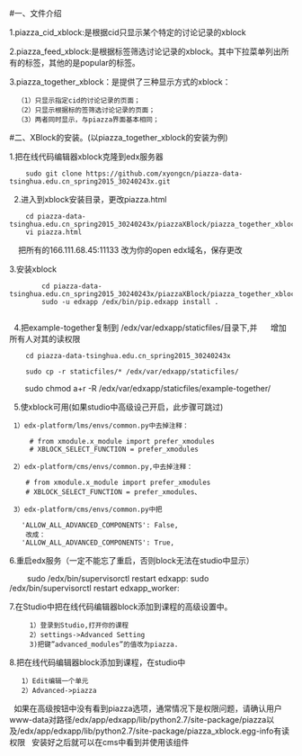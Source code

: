 #一、文件介绍

   1.piazza_cid_xblock:是根据cid只显示某个特定的讨论记录的xblock
   
   2.piazza_feed_xblock:是根据标签筛选讨论记录的xblock。其中下拉菜单列出所有的标签，其他的是popular的标签。
   
   3.piazza_together_xblock：是提供了三种显示方式的xblock：
   
      （1）只显示指定cid的讨论记录的页面；
      （2）只显示根据标的签筛选讨论记录的页面；
      （3）两者同时显示，与piazza界面基本相同；
      
      
#二、XBlock的安装。(以piazza_together_xblock的安装为例)

   1.把在线代码编辑器xblock克隆到edx服务器

        sudo git clone https://github.com/xyongcn/piazza-data-tsinghua.edu.cn_spring2015_30240243x.git
        
   2.进入到xblock安装目录，更改piazza.html
   
        cd piazza-data-tsinghua.edu.cn_spring2015_30240243x/piazzaXBlock/piazza_together_xblock/piazza/static/html/
        vi piazza.html
        
     把所有的166.111.68.45:11133  改为你的open edx域名，保存更改
        
       
   3.安装xblock
```
        cd piazza-data-tsinghua.edu.cn_spring2015_30240243x/piazzaXBlock/piazza_together_xblock/
        sudo -u edxapp /edx/bin/pip.edxapp install .
 
```         
   4.把example-together复制到 /edx/var/edxapp/staticfiles/目录下,并
      增加所有人对其的读权限 
        
        cd piazza-data-tsinghua.edu.cn_spring2015_30240243x
        
        sudo cp -r staticfiles/* /edx/var/edxapp/staticfiles/
        sudo chmod a+r -R /edx/var/edxapp/staticfiles/example-together/
        
   5.使xblock可用(如果studio中高级设己开启，此步骤可跳过)

     1）edx-platform/lms/envs/common.py中去掉注释：

         # from xmodule.x_module import prefer_xmodules
         # XBLOCK_SELECT_FUNCTION = prefer_xmodules
 
     2）edx-platform/cms/envs/common.py,中去掉注释：

        # from xmodule.x_module import prefer_xmodules
        # XBLOCK_SELECT_FUNCTION = prefer_xmodules、
 
     3）edx-platform/cms/envs/common.py中把

       'ALLOW_ALL_ADVANCED_COMPONENTS': False,
        改成：
       'ALLOW_ALL_ADVANCED_COMPONENTS': True,

  6.重启edx服务（一定不能忘了重启，否则block无法在studio中显示）
  
         sudo /edx/bin/supervisorctl restart edxapp:
         sudo /edx/bin/supervisorctl restart edxapp_worker:
         
  7.在Studio中把在线代码编辑器block添加到课程的高级设置中。

         1）登录到Studio,打开你的课程
         2）settings->Advanced Setting
         3)把键”advanced_modules”的值改为piazza.

  8.把在线代码编辑器block添加到课程，在studio中

       1）Edit编辑一个单元
       2）Advanced->piazza

   如果在高级按钮中没有看到piazza选项，通常情况下是权限问题，请确认用户www-data对路径/edx/app/edxapp/lib/python2.7/site-package/piazza以及/edx/app/edxapp/lib/python2.7/site-package/piazza_xblock.egg-info有读权限
  
安装好之后就可以在cms中看到并使用该组件


      
